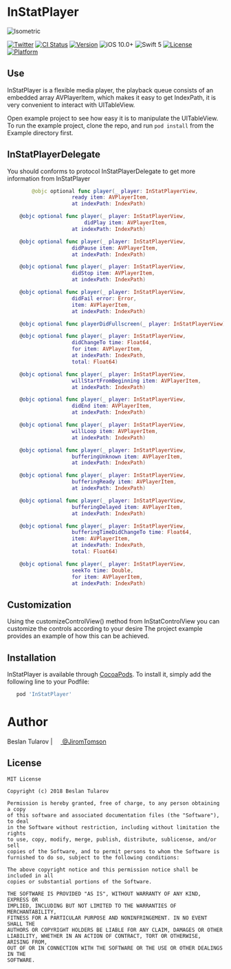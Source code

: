 # InStatPlayer

![Isometric](https://user-images.githubusercontent.com/4906243/55292060-cf7e6600-53ee-11e9-943c-7e68349fb8c7.png)

[![Twitter](https://img.shields.io/badge/twitter-@JiromTomson-blue.svg?style=flat
)](https://twitter.com/JiromTomson)
[![CI Status](https://travis-ci.org/tularovbeslan/InStatPlayer.svg?branch=master)](https://travis-ci.org/tularovbeslan@gmail.com/InStatPlayer)
[![Version](https://img.shields.io/cocoapods/v/InStatPlayer.svg?style=flat)](https://cocoapods.org/pods/InStatPlayer)
![iOS 10.0+](https://img.shields.io/badge/iOS-10.0%2B-red.svg)
![Swift 5](https://img.shields.io/badge/Swift-5-orange.svg)
[![License](https://img.shields.io/cocoapods/l/InStatPlayer.svg?style=flat)](https://cocoapods.org/pods/InStatPlayer)
[![Platform](https://img.shields.io/cocoapods/p/InStatPlayer.svg?style=flat)](https://cocoapods.org/pods/InStatPlayer)

## Use

InStatPlayer is a flexible media player, the playback queue consists of an embedded array AVPlayerItem, which makes it easy to get IndexPath, it is very convenient to interact with UITableView.

Open example project to see how easy it is to manipulate the UITableView.
To run the example project, clone the repo, and run `pod install` from the Example directory first.

## InStatPlayerDelegate

You should conforms to protocol InStatPlayerDelegate to get more information from InStatPlayer
```swift
        @objc optional func player(_ player: InStatPlayerView,
				     ready item: AVPlayerItem,
				     at indexPath: IndexPath)

	@objc optional func player(_ player: InStatPlayerView,
			             didPlay item: AVPlayerItem,
				     at indexPath: IndexPath)

	@objc optional func player(_ player: InStatPlayerView,
				     didPause item: AVPlayerItem,
				     at indexPath: IndexPath)

	@objc optional func player(_ player: InStatPlayerView,
				     didStop item: AVPlayerItem,
				     at indexPath: IndexPath)

	@objc optional func player(_ player: InStatPlayerView,
				     didFail error: Error,
				     item: AVPlayerItem,
				     at indexPath: IndexPath)

	@objc optional func playerDidFullscreen(_ player: InStatPlayerView)

	@objc optional func player(_ player: InStatPlayerView,
				     didChangeTo time: Float64,
				     for item: AVPlayerItem,
				     at indexPath: IndexPath,
				     total: Float64)

	@objc optional func player(_ player: InStatPlayerView,
				     willStartFromBeginning item: AVPlayerItem,
				     at indexPath: IndexPath)

	@objc optional func player(_ player: InStatPlayerView,
				     didEnd item: AVPlayerItem,
				     at indexPath: IndexPath)

	@objc optional func player(_ player: InStatPlayerView,
				     willLoop item: AVPlayerItem,
				     at indexPath: IndexPath)

	@objc optional func player(_ player: InStatPlayerView,
				     bufferingUnknown item: AVPlayerItem,
				     at indexPath: IndexPath)

	@objc optional func player(_ player: InStatPlayerView,
				     bufferingReady item: AVPlayerItem,
				     at indexPath: IndexPath)

	@objc optional func player(_ player: InStatPlayerView,
				     bufferingDelayed item: AVPlayerItem,
				     at indexPath: IndexPath)

	@objc optional func player(_ player: InStatPlayerView,
				     bufferingTimeDidChangeTo time: Float64,
				     item: AVPlayerItem,
				     at indexPath: IndexPath,
				     total: Float64)

	@objc optional func player(_ player: InStatPlayerView,
				     seekTo time: Double,
				     for item: AVPlayerItem,
				     at indexPath: IndexPath)
```
## Customization

Using the customizeControlView() method from InStatControlView you can customize the controls according to your desire
The project example provides an example of how this can be achieved.

## Installation

InStatPlayer is available through [CocoaPods](https://cocoapods.org). To install
it, simply add the following line to your Podfile:

```ruby
   pod 'InStatPlayer'
```

# Author

Beslan Tularov | <a href="url"><img src="https://user-images.githubusercontent.com/4906243/54856729-037dcb00-4d0d-11e9-9d6f-8a5b8e316ff8.png" height="15"> </a> [@JiromTomson](https://twitter.com/JiromTomson)

## License

```
MIT License

Copyright (c) 2018 Beslan Tularov

Permission is hereby granted, free of charge, to any person obtaining a copy
of this software and associated documentation files (the "Software"), to deal
in the Software without restriction, including without limitation the rights
to use, copy, modify, merge, publish, distribute, sublicense, and/or sell
copies of the Software, and to permit persons to whom the Software is
furnished to do so, subject to the following conditions:

The above copyright notice and this permission notice shall be included in all
copies or substantial portions of the Software.

THE SOFTWARE IS PROVIDED "AS IS", WITHOUT WARRANTY OF ANY KIND, EXPRESS OR
IMPLIED, INCLUDING BUT NOT LIMITED TO THE WARRANTIES OF MERCHANTABILITY,
FITNESS FOR A PARTICULAR PURPOSE AND NONINFRINGEMENT. IN NO EVENT SHALL THE
AUTHORS OR COPYRIGHT HOLDERS BE LIABLE FOR ANY CLAIM, DAMAGES OR OTHER
LIABILITY, WHETHER IN AN ACTION OF CONTRACT, TORT OR OTHERWISE, ARISING FROM,
OUT OF OR IN CONNECTION WITH THE SOFTWARE OR THE USE OR OTHER DEALINGS IN THE
SOFTWARE.
```

